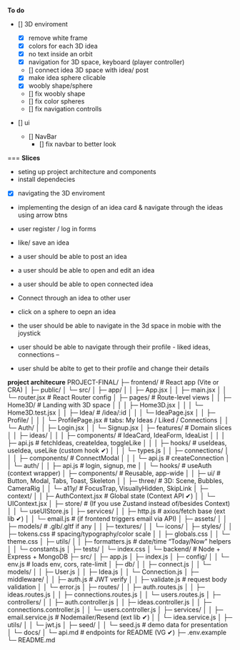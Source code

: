 **To do**
- [] 3D enviroment
  - [x] remove white frame
  - [x] colors for each 3D idea
  - [x] no text inside an orbit 
  - [x] navigation for 3D space, keyboard (player controller)
  - [] connect idea 3D space with idea/ post
  - [x] make idea sphere clicable
  - [x] woobly shape/sphere
  - [] fix woobly shape
  - [] fix color spheres
  - [] fix navigation controlls

- [] ui
  - [] NavBar
    - [] fix navbar to better look 
    






=== 
**Slices** 
- seting up project architecture and components 
- install dependecies 

- [x] navigating the 3D enviroment
- implementing the design of an idea card & navigate through the ideas using arrow btns 

- user register / log in forms 
- like/ save an idea

- a user should be able to post an idea
- a user should be able to open and edit an idea
- a user should be able to open connected idea

- Connect through an idea to other user 
- click on a sphere to oepn an idea
- the user should be able to navigate in the 3d space in mobie with the joystick
- user should be able to navigate through their profile - liked ideas, connections –  
- user shuld be ablte to get to their profile and change their details


**project architecure**
PROJECT-FINAL/
├─ frontend/ # React app (Vite or CRA)
│ ├─ public/
│ └─ src/
│ ├─ app/
│ │ ├─ App.jsx
│ │ ├─ main.jsx
│ │ └─ router.jsx # React Router config
│ ├─ pages/ # Route-level views
│ │ ├─ Home3D/ # Landing with 3D space
│ │ │ ├─ Home3D.jsx
│ │ │ └─ Home3D.test.jsx
│ │ ├─ Idea/ # /idea/:id
│ │ │ └─ IdeaPage.jsx
│ │ ├─ Profile/
│ │ │ └─ ProfilePage.jsx # tabs: My Ideas / Liked / Connections
│ │ └─ Auth/
│ │ ├─ Login.jsx
│ │ └─ Signup.jsx
│ ├─ features/ # Domain slices
│ │ ├─ ideas/
│ │ │ ├─ components/ # IdeaCard, IdeaForm, IdeaList
│ │ │ ├─ api.js # fetchIdeas, createIdea, toggleLike
│ │ │ ├─ hooks/ # useIdeas, useIdea, useLike (custom hook ✔)
│ │ │ └─ types.js
│ │ ├─ connections/
│ │ │ ├─ components/ # ConnectModal
│ │ │ └─ api.js # createConnection
│ │ └─ auth/
│ │ ├─ api.js # login, signup, me
│ │ └─ hooks/ # useAuth (context wrapper)
│ ├─ components/ # Reusable, app-wide
│ │ ├─ ui/ # Button, Modal, Tabs, Toast, Skeleton
│ │ ├─ three/ # 3D: Scene, Bubbles, CameraRig
│ │ └─ a11y/ # FocusTrap, VisuallyHidden, SkipLink
│ ├─ context/
│ │ ├─ AuthContext.jsx # Global state (Context API ✔)
│ │ └─ UIContext.jsx
│ ├─ store/ # (If you use Zustand instead of/besides Context)
│ │ └─ useUIStore.js
│ ├─ services/
│ │ ├─ http.js # axios/fetch base (ext lib ✔)
│ │ └─ email.js # (if frontend triggers email via API)
│ ├─ assets/
│ │ ├─ models/ # .glb/.gltf if any
│ │ ├─ textures/
│ │ └─ icons/
│ ├─ styles/
│ │ ├─ tokens.css # spacing/typography/color scale
│ │ ├─ globals.css
│ │ └─ theme.css
│ ├─ utils/
│ │ ├─ formatters.js # date/time “Today/Now” helpers
│ │ └─ constants.js
│ ├─ tests/
│ └─ index.css
│
└─ backend/ # Node + Express + MongoDB
├─ src/
│ ├─ app.js
│ ├─ index.js
│ ├─ config/
│ │ └─ env.js # loads env, cors, rate-limit
│ ├─ db/
│ │ ├─ connect.js
│ │ └─ models/
│ │ ├─ User.js
│ │ ├─ Idea.js
│ │ └─ Connection.js
│ ├─ middleware/
│ │ ├─ auth.js # JWT verify
│ │ ├─ validate.js # request body validation
│ │ └─ error.js
│ ├─ routes/
│ │ ├─ auth.routes.js
│ │ ├─ ideas.routes.js
│ │ ├─ connections.routes.js
│ │ └─ users.routes.js
│ ├─ controllers/
│ │ ├─ auth.controller.js
│ │ ├─ ideas.controller.js
│ │ ├─ connections.controller.js
│ │ └─ users.controller.js
│ ├─ services/
│ │ ├─ email.service.js # Nodemailer/Resend (ext lib ✔)
│ │ └─ idea.service.js
│ ├─ utils/
│ │ └─ jwt.js
│ ├─ seed/
│ │ └─ seed.js # demo data for presentation
│ └─ docs/
│ └─ api.md # endpoints for README (VG ✔)
├─ .env.example
└─ README.md








